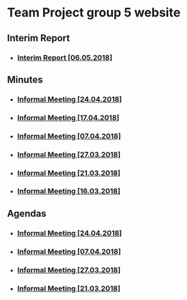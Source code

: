 # Team Project group 5 website
## Interim Report
* ### [Interim Report [06.05.2018]](https://github.com/PZGroup5/PZGroup5.github.io/raw/master/Interim_Report_1.0.pdf)
## Minutes
* ### [Informal Meeting [24.04.2018]](https://pzgroup5.github.io/Minutes/InfMeet6)
* ### [Informal Meeting [17.04.2018]](https://pzgroup5.github.io/Minutes/InfMeet5)
* ### [Informal Meeting [07.04.2018]](https://pzgroup5.github.io/Minutes/InfMeet4)
* ### [Informal Meeting [27.03.2018]](https://pzgroup5.github.io/Minutes/InfMeet3)
* ### [Informal Meeting [21.03.2018]](https://pzgroup5.github.io/Minutes/InfMeet2)
* ### [Informal Meeting [16.03.2018]](https://pzgroup5.github.io/Minutes/InfMeet1)

## Agendas
* ### [Informal Meeting [24.04.2018]](https://pzgroup5.github.io/Agendas/Agenda-240418)
* ### [Informal Meeting [07.04.2018]](https://pzgroup5.github.io/Agendas/Agenda-070418)
* ### [Informal Meeting [27.03.2018]](https://pzgroup5.github.io/Agendas/Agenda-270318)
* ### [Informal Meeting [21.03.2018]](https://pzgroup5.github.io/Agendas/Agenda-210318)
